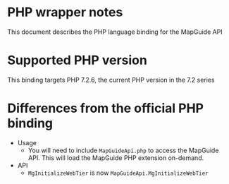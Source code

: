 # PHP wrapper notes

This document describes the PHP language binding for the MapGuide API

# Supported PHP version

This binding targets PHP 7.2.6, the current PHP version in the 7.2 series

# Differences from the official PHP binding

 * Usage
   * You will need to include `MapGuideApi.php` to access the MapGuide API. This will load the MapGuide PHP extension on-demand.
 * API
   * `MgInitializeWebTier` is now `MapGuideApi.MgInitializeWebTier`